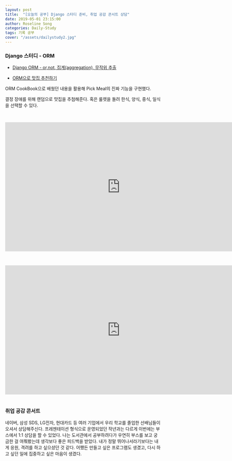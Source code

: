 ```yaml
---
layout: post
title:  "[오늘의 공부] Django 스터디 준비, 취업 공감 콘서트 상담"
date: 2019-05-01 23:15:00
author: Roseline Song
categories: Daily-Study
tags: 기록 공부
cover: "/assets/dailystudy2.jpg"
---
```


###  Django 스터디 - ORM

- [Django ORM - or,not, 집계(aggregation), 무작위 추출](https://roseline124.github.io/django/2019/04/30/pickmeal-orm.html)

- [ORM으로 맛집 추천하기](https://roseline124.github.io/django/2019/05/01/pickmeal-pickmeal.html)

ORM CookBook으로 배웠던 내용을 활용해 Pick Meal의 진짜 기능을 구현했다.

결정 장애를 위해 랜덤으로 맛집을 추첨해준다. 혹은 룰렛을 돌려 한식, 양식, 중식, 일식을 선택할 수 있다.

​<br>

<iframe width="740" height="416" src="https://serviceapi.nmv.naver.com/flash/convertIframeTag.nhn?vid=952ECA30BCFDBE40270284A486BDEC4A5DAF&outKey=V123ae0219aee710f8a089447ddd712975bbe6a1a063cfa6e1b879447ddd712975bbe" frameborder="no" scrolling="no" title="NaverVideo" allow="autoplay; gyroscope; accelerometer; encrypted-media" allowfullscreen></iframe>

​<br>

<iframe width="740" height="416" src="https://serviceapi.nmv.naver.com/flash/convertIframeTag.nhn?vid=C4727E076FFC9411E8D4F69F4E449C4A7A6A&outKey=V122d0a67e85bca71b2c506c4828033047f0ae7f5e30744eb4a9206c4828033047f0a" frameborder="no" scrolling="no" title="NaverVideo" allow="autoplay; gyroscope; accelerometer; encrypted-media" allowfullscreen></iframe>

<br>
<br>


### 취업 공감 콘서트

네이버, 삼성 SDS, LG전자, 현대카드 등 여러 기업에서 우리 학교를 졸업한 선배님들이 오셔서 상담해주신다. 프레젠테이션 형식으로 운영되었던 작년과는 다르게 이번에는 부스에서 1:1 상담을 할 수 있었다. 나는 도서관에서 공부하려다가 우연히 부스를 보고 궁금한 걸 여쭤봤는데 생각보다 좋은 피드백을 받았다. 내가 정말 뛰어나서라기보다는 내게 응원, 격려를 하고 싶으셨던 것 같다.  어쨌든 만들고 싶은 프로그램도 생겼고, 다시 하고 싶던 일에 집중하고 싶은 마음이 생겼다. 

​<br>
<br>
